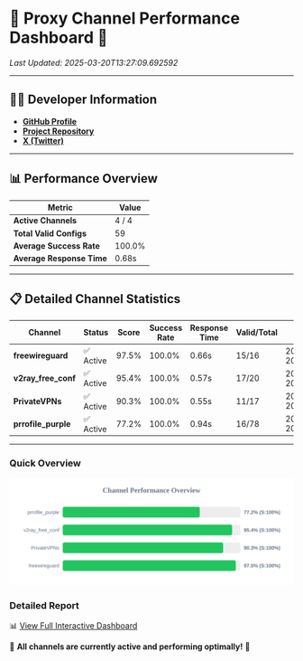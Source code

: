 # 🌟 Proxy Channel Performance Dashboard 🌟

_Last Updated: 2025-03-20T13:27:09.692592_

---

## 👩‍💻 Developer Information

- **[GitHub Profile](https://github.com/4n0nymou3)**  
- **[Project Repository](https://github.com/4n0nymou3/multi-proxy-config-fetcher)**  
- **[X (Twitter)](https://x.com/4n0nymou3)**  

---

## 📊 Performance Overview

| Metric                | Value       |
|-----------------------|-------------|
| **Active Channels**   | 4 / 4       |
| **Total Valid Configs** | 59          |
| **Average Success Rate** | 100.0%      |
| **Average Response Time** | 0.68s       |

---

## 📋 Detailed Channel Statistics

| Channel          | Status     | Score  | Success Rate | Response Time | Valid/Total | Last Success               |
|------------------|------------|--------|--------------|---------------|-------------|----------------------------|
| **freewireguard**  | ✅ Active  | 97.5%  | 100.0% | 0.66s         | 15/16       | 2025-03-20T13:27:09.690677 |
| **v2ray_free_conf**  | ✅ Active  | 95.4%  | 100.0% | 0.57s         | 17/20       | 2025-03-20T13:27:08.419084 |
| **PrivateVPNs**  | ✅ Active  | 90.3%  | 100.0% | 0.55s         | 11/17       | 2025-03-20T13:27:09.003867 |
| **prrofile_purple**  | ✅ Active  | 77.2%  | 100.0% | 0.94s         | 16/78       | 2025-03-20T13:27:07.799346 |

---

### Quick Overview
<div align="center">
  <a href="https://raw.githubusercontent.com/nullluser/NullRepo/refs/heads/main/assets/channel_stats_chart.svg">
    <img src="https://raw.githubusercontent.com/nullluser/NullRepo/refs/heads/main/assets/channel_stats_chart.svg" alt="Source Performance Statistics" width="800">
  </a>
</div>

### Detailed Report
📊 [View Full Interactive Dashboard](https://htmlpreview.github.io/?https://github.com/nullluser/NullRepo/blob/main/assets/performance_report.html)

🎉 **All channels are currently active and performing optimally!** 🎉
